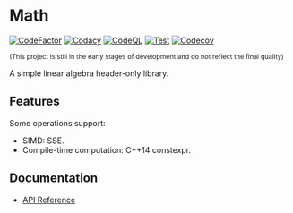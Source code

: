 # Math

[![CodeFactor](https://img.shields.io/codefactor/grade/github/ShenMian/math/main?label=Code%20factor)](https://www.codefactor.io/repository/github/shenmian/math)
[![Codacy](https://img.shields.io/codacy/grade/c527e3f77b3e498a97ac955e9447537c/main?label=Codacy)](https://www.codacy.com/gh/ShenMian/math/dashboard?utm_source=github.com&amp;utm_medium=referral&amp;utm_content=ShenMian/math&amp;utm_campaign=Badge_Grade)
[![CodeQL](https://img.shields.io/github/actions/workflow/status/ShenMian/math/codeql.yml?label=CodeQL)](https://github.com/ShenMian/math/actions/workflows/codeql.yml)
[![Test](https://img.shields.io/github/actions/workflow/status/ShenMian/math/test.yml?label=Test)](https://github.com/ShenMian/math/actions/workflows/test.yml)
[![Codecov](https://img.shields.io/codecov/c/gh/ShenMian/math/main)](https://codecov.io/gh/ShenMian/math)

<sub>(This project is still in the early stages of development and do not reflect the final quality)</sub>  

A simple linear algebra header-only library.  

## Features

Some operations support:  

- SIMD: SSE.
- Compile-time computation: C++14 constexpr.

## Documentation

- [API Reference](https://shenmian.github.io/math/index.html)
